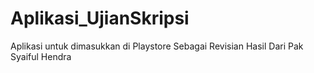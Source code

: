 # Aplikasi_UjianSkripsi
Aplikasi untuk dimasukkan di Playstore Sebagai Revisian Hasil Dari Pak Syaiful Hendra
